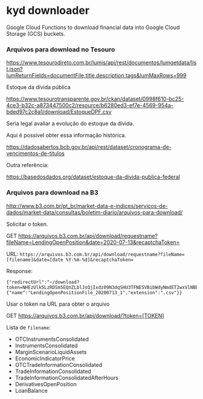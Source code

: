 
# kyd downloader

Google Cloud Functions to download financial data into Google Cloud Storage (GCS) buckets.


### Arquivos para download no Tesouro

https://www.tesourodireto.com.br/lumis/api/rest/documentos/lumgetdata/list.json?lumReturnFields=documentFile,title,description,tags&lumMaxRows=999

Estoque da dívida pública

<https://www.tesourotransparente.gov.br/ckan/dataset/0998f610-bc25-4ce3-b32c-a873447500c2/resource/b6280ed3-ef7e-4569-954a-bded97c2c8a1/download/EstoqueDPF.csv>

Seria legal avaliar a evolução do estoque da dívida.

Aqui é possível obter essa informação histórica.

<https://dadosabertos.bcb.gov.br/api/rest/dataset/cronograma-de-vencimentos-de-titulos>

Outra referência:

<https://basedosdados.org/dataset/estoque-da-divida-publica-federal>

### Arquivos para download na B3

<http://www.b3.com.br/pt_br/market-data-e-indices/servicos-de-dados/market-data/consultas/boletim-diario/arquivos-para-download/>

Solicitar o token.

GET <https://arquivos.b3.com.br/api/download/requestname?fileName=LendingOpenPosition&date=2020-07-13&recaptchaToken=>

URL: `https://arquivos.b3.com.br/api/download/requestname?fileName=[filename]&date=[date %Y-%m-%d]&recaptchaToken=`

Response: 

```
{"redirectUrl":"~/download?token=NHEzUlk5LzRDSm5EQnZLblJsQjIxdz09N3dqSHU3TFNESVBibWdyNmdET2wxVlNBbHF0VTBUU2x2dnVmbVlVelZYQ0N0SXdjR0Rsdk1rdmQvd29hT3lYTkNSenRzU3RHWjJIVWJIK0ZUdEd1dWQ2dnAxVDZxSlM2T1cwL0JJUDA5NE5ZMHF5UFcwWjI5UU1xWTcwUUM0ZDdjZ2NrYVhuUXdNSnloQnJLZC85SEZiSSt1bmg4RjczaHVTZi9ORkIyamJYQi8rTUQyTW5BeS9mSFI3UlI0QXVFa21DMU5vMFdrbE5rZXg5TXd2ZC9BbjNQNGhacUxnVi94NTh2T2VZMk5rcS9TYUErL2s1ZElJTW5NSFpVck12ZHUxNjlkY2VSK0hUNm9YR2Y1K0NKVmc9PQ","token":"NHEzUlk5LzRDSm5EQnZLblJsQjIxdz09N3dqSHU3TFNESVBibWdyNmdET2wxVlNBbHF0VTBUU2x2dnVmbVlVelZYQ0N0SXdjR0Rsdk1rdmQvd29hT3lYTkNSenRzU3RHWjJIVWJIK0ZUdEd1dWQ2dnAxVDZxSlM2T1cwL0JJUDA5NE5ZMHF5UFcwWjI5UU1xWTcwUUM0ZDdjZ2NrYVhuUXdNSnloQnJLZC85SEZiSSt1bmg4RjczaHVTZi9ORkIyamJYQi8rTUQyTW5BeS9mSFI3UlI0QXVFa21DMU5vMFdrbE5rZXg5TXd2ZC9BbjNQNGhacUxnVi94NTh2T2VZMk5rcS9TYUErL2s1ZElJTW5NSFpVck12ZHUxNjlkY2VSK0hUNm9YR2Y1K0NKVmc9PQ","file":{"name":"LendingOpenPositionFile_20200713_1","extension":".csv"}}
```

Usar o token na URL para obter o arquivo

GET <https://arquivos.b3.com.br/api/download/?token=[TOKEN]>

Lista de `filename`:

- OTCInstrumentsConsolidated
- InstrumentsConsolidated
- MarginScenarioLiquidAssets
- EconomicIndicatorPrice
- OTCTradeInformationConsolidated
- TradeInformationConsolidated
- TradeInformationConsolidatedAfterHours
- DerivativesOpenPosition
- LoanBalance